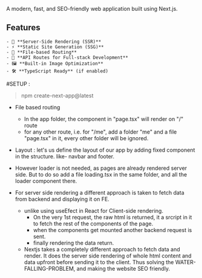 

A modern, fast, and SEO-friendly web application built using Next.js.

## Features
    - 🚀 **Server-Side Rendering (SSR)**
    - ⚡ **Static Site Generation (SSG)**
    - 🌟 **File-based Routing**
    - 🔄 **API Routes for Full-stack Development**
    - 🖼️ **Built-in Image Optimization**
    - 🛠️ **TypeScript Ready** (if enabled)


#SETUP : 
> npm create-next-app@latest 

- File based routing 
    - In the app folder, the component in "page.tsx" will render on "/" route
    - for any other route, i.e. for "/me", add a folder "me" and a file "page.tsx" in it, every other folder will be ignored.

- Layout : let's us define the layout of our app by adding fixed component in the structure. like- navbar and footer. 
- However loader is not needed, as pages are already rendered server side. But to do so add a file loading.tsx in the same folder, and all the loader component there.


- For server side rendering a different approach is taken to fetch data from backend and displaying it on FE.
    - unlike using useEfect in React for Client-side rendering. 
        - On the very 1st request, the raw html is returned, it a srcript in it to fetch the rest of the components of the page.
        - when the components get mounted another backend request is sent.
        - finally rendering the data return.
    - Nextjs takes a completely different approach to fetch data and render. It does the server side rendering of whole html content and data upfront before sending it to the client. Thus solving the WATER-FALLING-PROBLEM, and making the website SEO friendly.
      
